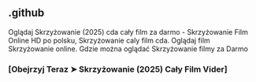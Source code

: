 ## .github

Oglądaj Skrzyżowanie (2025) cda cały film za darmo - Skrzyżowanie Film Online HD po polsku, Skrzyżowanie caly film cda. Oglądaj film Skrzyżowanie online. Gdzie można oglądać Skrzyżowanie filmy za Darmo

### [Obejrzyj Teraz ➤ Skrzyżowanie (2025) Cały Film Vider]
